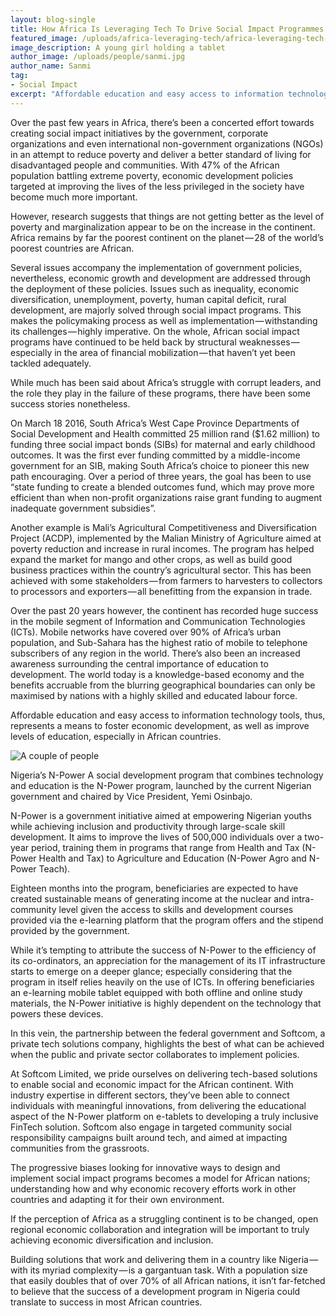 ```yaml
---
layout: blog-single
title: How Africa Is Leveraging Tech To Drive Social Impact Programmes
featured_image: /uploads/africa-leveraging-tech/africa-leveraging-tech-header.png
image_description: A young girl holding a tablet
author_image: /uploads/people/sanmi.jpg
author_name: Sanmi
tag:
- Social Impact
excerpt: "Affordable education and easy access to information technology tools, represents a means to foster economic development, as well as improve levels of education, especially in African countries."
---
```


Over the past few years in Africa, there’s been a concerted effort towards creating social impact initiatives by the government, corporate organizations and even international non-government organizations (NGOs) in an attempt to reduce poverty and deliver a better standard of living for disadvantaged people and communities. With 47% of the African population battling extreme poverty, economic development policies targeted at improving the lives of the less privileged in the society have become much more important.

However, research suggests that things are not getting better as the level of poverty and marginalization appear to be on the increase in the continent. Africa remains by far the poorest continent on the planet — 28 of the world’s poorest countries are African.

Several issues accompany the implementation of government policies, nevertheless, economic growth and development are addressed through the deployment of these policies. Issues such as inequality, economic diversification, unemployment, poverty, human capital deficit, rural development, are majorly solved through social impact programs. This makes the policymaking process as well as implementation — withstanding its challenges — highly imperative. On the whole, African social impact programs have continued to be held back by structural weaknesses — especially in the area of financial mobilization — that haven’t yet been tackled adequately.

While much has been said about Africa’s struggle with corrupt leaders, and the role they play in the failure of these programs, there have been some success stories nonetheless.

On March 18 2016, South Africa’s West Cape Province Departments of Social Development and Health committed 25 million rand ($1.62 million) to funding three social impact bonds (SIBs) for maternal and early childhood outcomes. It was the first ever funding committed by a middle-income government for an SIB, making South Africa’s choice to pioneer this new path encouraging. Over a period of three years, the goal has been to use “state funding to create a blended outcomes fund, which may prove more efficient than when non-profit organizations raise grant funding to augment inadequate government subsidies”.

Another example is Mali’s Agricultural Competitiveness and Diversification Project (ACDP), implemented by the Malian Ministry of Agriculture aimed at poverty reduction and increase in rural incomes. The program has helped expand the market for mango and other crops, as well as build good business practices within the country’s agricultural sector. This has been achieved with some stakeholders — from farmers to harvesters to collectors to processors and exporters — all benefitting from the expansion in trade.

Over the past 20 years however, the continent has recorded huge success in the mobile segment of Information and Communication Technologies (ICTs). Mobile networks have covered over 90% of Africa’s urban population, and Sub-Sahara has the highest ratio of mobile to telephone subscribers of any region in the world. There’s also been an increased awareness surrounding the central importance of education to development. The world today is a knowledge-based economy and the benefits accruable from the blurring geographical boundaries can only be maximised by nations with a highly skilled and educated labour force.

Affordable education and easy access to information technology tools, thus, represents a means to foster economic development, as well as improve levels of education, especially in African countries.

![A couple of people](/uploads/africa-leveraging-tech/africa-leveraging-tech-01.jpg "Love in the Air")

Nigeria’s N-Power
A social development program that combines technology and education is the N-Power program, launched by the current Nigerian government and chaired by Vice President, Yemi Osinbajo.

N-Power is a government initiative aimed at empowering Nigerian youths while achieving inclusion and productivity through large-scale skill development. It aims to improve the lives of 500,000 individuals over a two-year period, training them in programs that range from Health and Tax (N-Power Health and Tax) to Agriculture and Education (N-Power Agro and N-Power Teach).

Eighteen months into the program, beneficiaries are expected to have created sustainable means of generating income at the nuclear and intra-community level given the access to skills and development courses provided via the e-learning platform that the program offers and the stipend provided by the government.

While it’s tempting to attribute the success of N-Power to the efficiency of its co-ordinators, an appreciation for the management of its IT infrastructure starts to emerge on a deeper glance; especially considering that the program in itself relies heavily on the use of ICTs. In offering beneficiaries an e-learning mobile tablet equipped with both offline and online study materials, the N-Power initiative is highly dependent on the technology that powers these devices.

In this vein, the partnership between the federal government and Softcom, a private tech solutions company, highlights the best of what can be achieved when the public and private sector collaborates to implement policies.

At Softcom Limited, we pride ourselves on delivering tech-based solutions to enable social and economic impact for the African continent. With industry expertise in different sectors, they’ve been able to connect individuals with meaningful innovations, from delivering the educational aspect of the N-Power platform on e-tablets to developing a truly inclusive FinTech solution. Softcom also engage in targeted community social responsibility campaigns built around tech, and aimed at impacting communities from the grassroots.

The progressive biases looking for innovative ways to design and implement social impact programs becomes a model for African nations; understanding how and why economic recovery efforts work in other countries and adapting it for their own environment.

If the perception of Africa as a struggling continent is to be changed, open regional economic collaboration and integration will be important to truly achieving economic diversification and inclusion.

Building solutions that work and delivering them in a country like Nigeria — with its myriad complexity — is a gargantuan task. With a population size that easily doubles that of over 70% of all African nations, it isn’t far-fetched to believe that the success of a development program in Nigeria could translate to success in most African countries.
